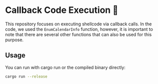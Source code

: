 # Callback Code Execution 🦀

This repository focuses on executing shellcode via callback calls. In the code, we used the `EnumCalendarInfo` function, however, it is important to note that there are several other functions that can also be used for this purpose. 

## Usage 

You can run with cargo run or the compiled binary directly:
```sh
cargo run --release
```
